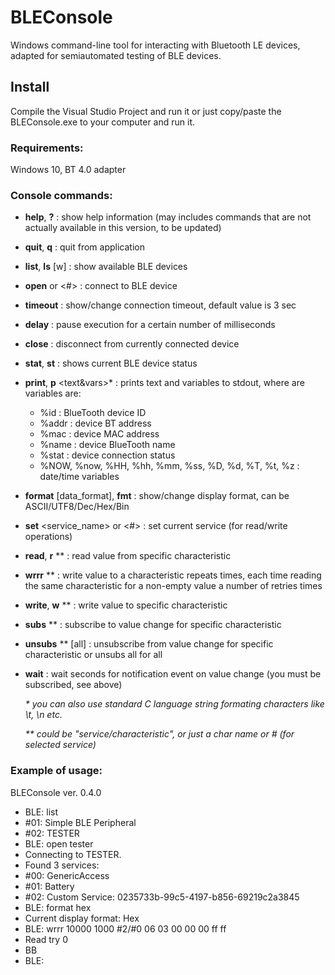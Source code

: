 # BLEConsole
Windows command-line tool for interacting with Bluetooth LE devices, adapted for semiautomated testing of BLE devices.

## Install
Compile the Visual Studio Project and run it or just copy/paste the BLEConsole.exe to your computer and run it.

### Requirements:

Windows 10, BT 4.0 adapter

### Console commands:

- **help**, **?**                      : show help information (may includes commands that are not actually available in this version, to be updated)
- **quit**, **q**                      : quit from application
- **list**, **ls** [w]                 : show available BLE devices
- **open** <name> or <#>           : connect to BLE device
- **timeout** <sec>                    : show/change connection timeout, default value is 3 sec
- **delay** <msec>                 : pause execution for a certain number of milliseconds
- **close**                        : disconnect from currently connected device
- **stat**, **st**                     : shows current BLE device status
- **print**, **p** <text&vars>*     : prints text and variables to stdout, where are variables are:
	* %id : BlueTooth device ID
	* %addr : device BT address
	* %mac : device MAC address
	* %name : device BlueTooth name
	* %stat : device connection status
	* %NOW, %now, %HH, %hh, %mm, %ss, %D, %d, %T, %t, %z : date/time variables
- **format** [data_format], **fmt**    : show/change display format, can be ASCII/UTF8/Dec/Hex/Bin
- **set** <service_name> or <#>    : set current service (for read/write operations)
- **read**, **r** <name>**              : read value from specific characteristic
- **wrrr** <repeats> <retries> <name>** <value> : write value to a characteristic repeats times, each time reading the same characteristic for a non-empty value a number of retries times
- **write**, **w** <name>** <value>     : write value to specific characteristic
- **subs** <name>**                 : subscribe to value change for specific characteristic
- **unsubs** <name>** [all]         : unsubscribe from value change for specific characteristic or unsubs all for all
- **wait** : wait <timeout> seconds for notification event on value change (you must be subscribed, see above)
	
  _* you can also use standard C language string formating characters like \\t, \\n etc._
  
  _** <name> could be "service/characteristic", or just a char name or # (for selected service)_

### Example of usage:

BLEConsole ver. 0.4.0

*  BLE: list
*  #01: Simple BLE Peripheral
*  #02: TESTER
*  BLE: open tester
*  Connecting to TESTER.
*  Found 3 services:
*  #00: GenericAccess
*  #01: Battery
*  #02: Custom Service: 0235733b-99c5-4197-b856-69219c2a3845
*  BLE: format hex
*  Current display format: Hex
*  BLE: wrrr 10000 1000 #2/#0 06 03 00 00 00 ff ff
*  Read try 0
*  BB
*  BLE:

